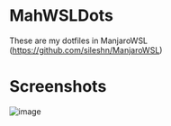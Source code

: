 # MahWSLDots
These are my dotfiles in ManjaroWSL (https://github.com/sileshn/ManjaroWSL)

# Screenshots
![image](https://user-images.githubusercontent.com/77536695/134772432-2fb24f61-f020-496a-8de1-8e56cda50d78.png)

